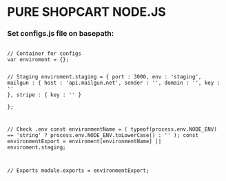 <h1>PURE SHOPCART NODE.JS</h1>


<h3>Set configs.js file on basepath:</h3>
<code>
// Container for configs
var enviroment = {};

//  Staging
enviroment.staging = {
    port    :  3000,
    env     : 'staging',
    mailgun : {
      host        : 'api.mailgun.net',
      sender      : '',
      domain      : '',
      key         : ''
    },
    stripe : {
      key         : ''
    }    
};

// Check .env
const environmentName = ( typeof(process.env.NODE_ENV) == 'string' ? process.env.NODE_ENV.toLowerCase() : '' );
const environmentExport =  enviroment[environmentName] || enviroment.staging;

// Exports
module.exports = environmentExport;
</code>
